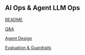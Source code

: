 ## AI Ops & Agent LLM Ops

[README](../ai-ops-agent-llm-ops/README.md)

[Q&A](../ai-ops-agent-llm-ops/QAs.md)

[Agent Design](../ai-ops-agent-llm-ops/Agent-Design.md)

[Evaluation & Guardrails](../ai-ops-agent-llm-ops/Eval-&-Guardrails.md)
